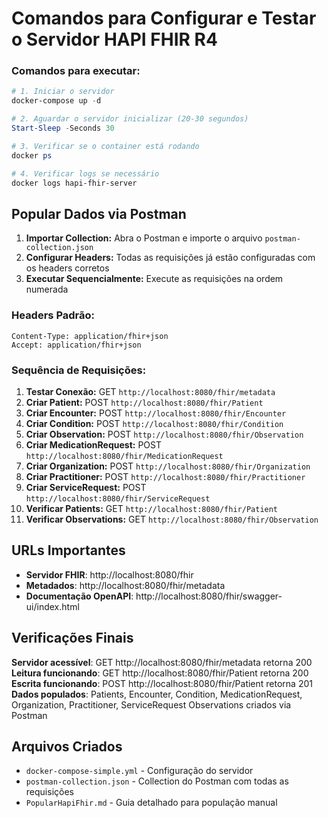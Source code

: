 # Comandos para Configurar e Testar o Servidor HAPI FHIR R4

### Comandos para executar:

```powershell
# 1. Iniciar o servidor
docker-compose up -d

# 2. Aguardar o servidor inicializar (20-30 segundos)
Start-Sleep -Seconds 30

# 3. Verificar se o container está rodando
docker ps

# 4. Verificar logs se necessário
docker logs hapi-fhir-server
```

## Popular Dados via Postman

1. **Importar Collection:** Abra o Postman e importe o arquivo `postman-collection.json`
2. **Configurar Headers:** Todas as requisições já estão configuradas com os headers corretos
3. **Executar Sequencialmente:** Execute as requisições na ordem numerada

### Headers Padrão:
```
Content-Type: application/fhir+json
Accept: application/fhir+json
```

### Sequência de Requisições:

1. **Testar Conexão:** GET `http://localhost:8080/fhir/metadata`
2. **Criar Patient:** POST `http://localhost:8080/fhir/Patient`
3. **Criar Encounter:** POST `http://localhost:8080/fhir/Encounter`
4. **Criar Condition:** POST `http://localhost:8080/fhir/Condition` 
4. **Criar Observation:** POST `http://localhost:8080/fhir/Observation` 
5. **Criar MedicationRequest:** POST `http://localhost:8080/fhir/MedicationRequest` 
6. **Criar Organization:** POST `http://localhost:8080/fhir/Organization`
7. **Criar Practitioner:** POST `http://localhost:8080/fhir/Practitioner`
7. **Criar ServiceRequest:** POST `http://localhost:8080/fhir/ServiceRequest`
8. **Verificar Patients:** GET `http://localhost:8080/fhir/Patient`
9. **Verificar Observations:** GET `http://localhost:8080/fhir/Observation`

## URLs Importantes

- **Servidor FHIR**: http://localhost:8080/fhir
- **Metadados**: http://localhost:8080/fhir/metadata
- **Documentação OpenAPI**: http://localhost:8080/fhir/swagger-ui/index.html

##  Verificações Finais

 **Servidor acessível**: GET http://localhost:8080/fhir/metadata retorna 200  
 **Leitura funcionando**: GET http://localhost:8080/fhir/Patient retorna 200  
 **Escrita funcionando**: POST http://localhost:8080/fhir/Patient retorna 201  
 **Dados populados**: Patients, Encounter, Condition, MedicationRequest, Organization, Practitioner, ServiceRequest Observations criados via Postman

## Arquivos Criados

- `docker-compose-simple.yml` - Configuração do servidor
- `postman-collection.json` - Collection do Postman com todas as requisições
- `PopularHapiFhir.md` - Guia detalhado para população manual
